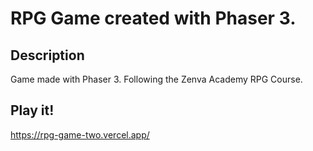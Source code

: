 # RPG Game created with Phaser 3.

## Description

Game made with Phaser 3. Following the Zenva Academy RPG Course.

## Play it!

https://rpg-game-two.vercel.app/